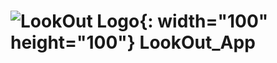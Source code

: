 # ![LookOut Logo](https://user-images.githubusercontent.com/84488029/187352291-546dbd77-2f59-457b-bac2-14c60528ede0.png){: width="100" height="100"} LookOut_App
